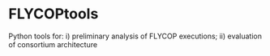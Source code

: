 # FLYCOPtools
Python tools for: i) preliminary analysis of FLYCOP executions; ii) evaluation of consortium architecture
